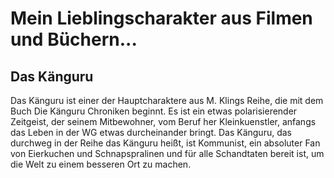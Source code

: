 # Mein Lieblingscharakter aus Filmen und Büchern...
## Das Känguru
Das Känguru ist einer der Hauptcharaktere aus M. Klings Reihe, die mit dem Buch Die Känguru Chroniken beginnt. Es ist ein etwas polarisierender Zeitgeist, der seinem Mitbewohner, vom Beruf her Kleinkuenstler, anfangs das Leben in der WG etwas durcheinander bringt.
Das Känguru, das durchweg in der Reihe das Känguru heißt, ist Kommunist, ein absoluter Fan von Eierkuchen und Schnapspralinen und für alle Schandtaten bereit ist, um die Welt zu einem besseren Ort zu machen. 
